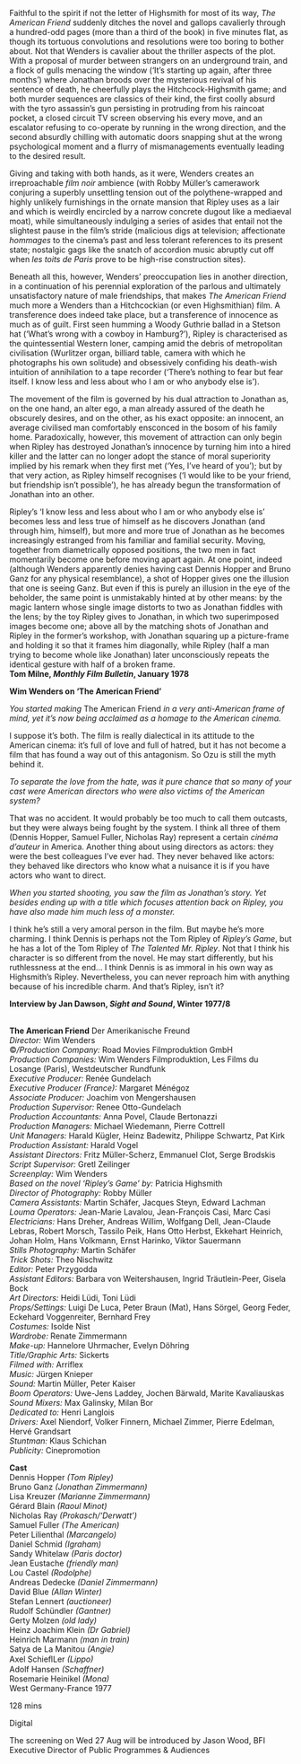 
Faithful to the spirit if not the letter of Highsmith for most of its way, _The American Friend_ suddenly ditches the novel and gallops cavalierly through a hundred-odd pages (more than a third of the book) in five minutes flat, as though its tortuous convolutions and resolutions were too boring to bother about. Not that Wenders is cavalier about the thriller aspects of the plot. With a proposal of murder between strangers on an underground train, and a flock of gulls menacing the window (‘It’s starting up again, after three months’) where Jonathan broods over the mysterious revival of his sentence of death, he cheerfully plays the Hitchcock-Highsmith game; and both murder sequences are classics of their kind, the first coolly absurd with the tyro assassin’s gun persisting in protruding from his raincoat pocket, a closed circuit TV screen observing his every move, and an escalator refusing to co-operate by running in the wrong direction, and the second absurdly chilling with automatic doors snapping shut at the wrong psychological moment and a flurry of mismanagements eventually leading to the desired result.

Giving and taking with both hands, as it were, Wenders creates an irreproachable _film noir_ ambience (with Robby Müller’s camerawork conjuring a superbly unsettling tension out of the polythene-wrapped and highly unlikely furnishings in the ornate mansion that Ripley uses as a lair and which is weirdly encircled by a narrow concrete dugout like a mediaeval moat), while simultaneously indulging a series of asides that entail not the slightest pause in the film’s stride (malicious digs at television; affectionate _hommages_ to the cinema’s past and less tolerant references to its present state; nostalgic gags like the snatch of accordion music abruptly cut off when _les toits de Paris_ prove to be high-rise construction sites).

Beneath all this, however, Wenders’ preoccupation lies in another direction, in a continuation of his perennial exploration of the parlous and ultimately unsatisfactory nature of male friendships, that makes _The American Friend_ much more a Wenders than a Hitchcockian (or even Highsmithian) film. A transference does indeed take place, but a transference of innocence as much as of guilt. First seen humming a Woody Guthrie ballad in a Stetson hat (‘What’s wrong with a cowboy in Hamburg?’), Ripley is characterised as the quintessential Western loner, camping amid the debris of metropolitan civilisation (Wurlitzer organ, billiard table, camera with which he photographs his own solitude) and obsessively confiding his death-wish intuition of annihilation to a tape recorder (‘There’s nothing to fear but fear itself. I know less and less about who I am or who anybody else is’).

The movement of the film is governed by his dual attraction to Jonathan as, on the one hand, an alter ego, a man already assured of the death he obscurely desires, and on the other, as his exact opposite: an innocent, an average civilised man comfortably ensconced in the bosom of his family home. Paradoxically, however, this movement of attraction can only begin when Ripley has destroyed Jonathan’s innocence by turning him into a hired killer and the latter can no longer adopt the stance of moral superiority implied by his remark when they first met (‘Yes, I’ve heard of you’); but by that very action, as Ripley himself recognises (‘I would like to be your friend, but friendship isn’t possible’), he has already begun the transformation of Jonathan into an other.

Ripley’s ‘I know less and less about who I am or who anybody else is’ becomes less and less true of himself as he discovers Jonathan (and through him, himself), but more and more true of Jonathan as he becomes increasingly estranged from his familiar and familial security. Moving, together from diametrically opposed positions, the two men in fact momentarily become one before moving apart again. At one point, indeed (although Wenders apparently denies having cast Dennis Hopper and Bruno Ganz for any physical resemblance), a shot of Hopper gives one the illusion that one is seeing Ganz. But even if this is purely an illusion in the eye of the beholder, the same point is unmistakably hinted at by other means: by the magic lantern whose single image distorts to two as Jonathan fiddles with the lens; by the toy Ripley gives to Jonathan, in which two superimposed images become one; above all by the matching shots of Jonathan and Ripley in the former’s workshop, with Jonathan squaring up a picture-frame and holding it so that it frames him diagonally, while Ripley (half a man trying to become whole like Jonathan) later unconsciously repeats the identical gesture with half of a broken frame.  
**Tom Milne, _Monthly Film Bulletin_, January 1978**
<br>

**Wim Wenders on ‘The American Friend’**

_You started making_ The American Friend _in a very anti-American frame of mind, yet it’s now being acclaimed as a homage to the American cinema._

I suppose it’s both. The film is really dialectical in its attitude to the American cinema: it’s full of love and full of hatred, but it has not become a film that has found a way out of this antagonism. So Ozu is still the myth behind it.

_To separate the love from the hate, was it pure chance that so many of your cast were American directors who were also victims of the American system?_

That was no accident. It would probably be too much to call them outcasts, but they were always being fought by the system. I think all three of them (Dennis Hopper, Samuel Fuller, Nicholas Ray) represent a certain _cinéma d’auteur_ in America. Another thing about using directors as actors: they were the best colleagues I’ve ever had. They never behaved like actors: they behaved like directors who know what a nuisance it is if you have actors who want to direct.

_When you started shooting, you saw the film as Jonathan’s story. Yet besides ending up with a title which focuses attention back on Ripley, you have also made him much less of a monster._

I think he’s still a very amoral person in the film. But maybe he’s more charming. I think Dennis is perhaps not the Tom Ripley of _Ripley’s Game_, but he has a lot of the Tom Ripley of _The Talented Mr. Ripley_. Not that I think his character is so different from the novel. He may start differently, but his ruthlessness at the end… I think Dennis is as immoral in his own way as Highsmith’s Ripley. Nevertheless, you can never reproach him with anything because of his incredible charm. And that’s Ripley, isn’t it?

**Interview by Jan Dawson, _Sight and Sound_, Winter 1977/8**
<br><br>

**The American Friend** Der Amerikanische Freund  
_Director:_ Wim Wenders  
©_/Production Company:_  Road Movies Filmproduktion GmbH  
_Production Companies:_  Wim Wenders Filmproduktion, Les Films du Losange (Paris), Westdeutscher Rundfunk  
_Executive Producer:_ Renée Gundelach  
_Executive Producer (France):_ Margaret Ménégoz  
_Associate Producer:_ Joachim von Mengershausen  
_Production Supervisor:_ Renee Otto-Gundelach  
_Production Accountants:_ Anna Povel,  Claude Bertonazzi  
_Production Managers:_ Michael Wiedemann,  Pierre Cottrell  
_Unit Managers:_ Harald Kügler, Heinz Badewitz, Philippe Schwartz, Pat Kirk  
_Production Assistant:_ Harald Vogel  
_Assistant Directors:_ Fritz Müller-Scherz,  Emmanuel Clot, Serge Brodskis  
_Script Supervisor:_ Gretl Zeilinger  
_Screenplay:_ Wim Wenders  
_Based on the novel ‘Ripley’s Game’ by:_  Patricia Highsmith  
_Director of Photography:_ Robby Müller  
_Camera Assistants:_ Martin Schäfer,  Jacques Steyn, Edward Lachman  
_Louma Operators:_ Jean-Marie Lavalou, Jean-François Casi, Marc Casi  
_Electricians:_ Hans Dreher, Andreas Willim,  Wolfgang Dell, Jean-Claude Lebras, Robert Morsch, Tassilo Peik, Hans Otto Herbst,  Ekkehart Heinrich, Johan Holm, Hans Volkmann, Ernst Harinko, Viktor Sauermann  
_Stills Photography:_ Martin Schäfer  
_Trick Shots:_ Theo Nischwitz  
_Editor:_ Peter Przygodda  
_Assistant Editors:_ Barbara von Weitershausen, Ingrid Träutlein-Peer, Gisela Bock  
_Art Directors:_ Heidi Lüdi, Toni Lüdi  
_Props/Settings:_ Luigi De Luca, Peter Braun (Mat), Hans Sörgel, Georg Feder, Eckehard Voggenreiter, Bernhard Frey  
_Costumes:_ Isolde Nist  
_Wardrobe:_ Renate Zimmermann  
_Make-up:_ Hannelore Uhrmacher, Evelyn Döhring  
_Title/Graphic Arts:_ Sickerts  
_Filmed with:_ Arriflex  
_Music:_ Jürgen Knieper  
_Sound:_ Martin Müller, Peter Kaiser  
_Boom Operators:_ Uwe-Jens Laddey,  Jochen Bärwald, Marite Kavaliauskas  
_Sound Mixers:_ Max Galinsky, Milan Bor  
_Dedicated to:_ Henri Langlois  
_Drivers:_ Axel Niendorf, Volker Finnern,  Michael Zimmer, Pierre Edelman, Hervé Grandsart  
_Stuntman:_ Klaus Schichan  
_Publicity:_ Cinepromotion  

**Cast**  
Dennis Hopper _(Tom Ripley)_  
Bruno Ganz _(Jonathan Zimmermann)_  
Lisa Kreuzer _(Marianne Zimmermann)_  
Gérard Blain _(Raoul Minot)_  
Nicholas Ray _(Prokasch/‘Derwatt’)_  
Samuel Fuller _(The American)_  
Peter Lilienthal _(Marcangelo)_  
Daniel Schmid _(Igraham)_  
Sandy Whitelaw _(Paris doctor)_  
Jean Eustache _(friendly man)_  
Lou Castel _(Rodolphe)_  
Andreas Dedecke _(Daniel Zimmermann)_  
David Blue _(Allan Winter)_  
Stefan Lennert _(auctioneer)_  
Rudolf Schündler _(Gantner)_  
Gerty Molzen _(old lady)_  
Heinz Joachim Klein _(Dr Gabriel)_  
Heinrich Marmann _(man in train)_  
Satya de La Manitou _(Angie)_  
Axel SchieﬂLer _(Lippo)_  
Adolf Hansen _(Schaffner)_  
Rosemarie Heinikel _(Mona)_  
West Germany-France 1977

128 mins

Digital

The screening on Wed 27 Aug will be introduced by Jason Wood, BFI Executive Director of Public Programmes & Audiences
<!--stackedit_data:
eyJoaXN0b3J5IjpbNTY4NDczOTA4XX0=
-->